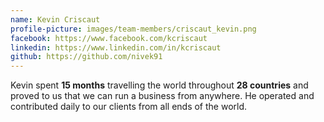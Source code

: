 ```yaml
---
name: Kevin Criscaut
profile-picture: images/team-members/criscaut_kevin.png
facebook: https://www.facebook.com/kcriscaut
linkedin: https://www.linkedin.com/in/kcriscaut
github: https://github.com/nivek91
---
```


Kevin spent __15 months__ travelling the world throughout __28 countries__ and proved to us that we can run a business from anywhere. He operated and contributed daily to our clients from all ends of the world.
